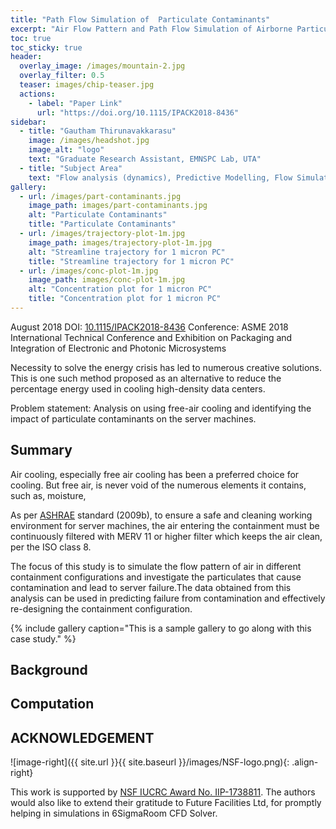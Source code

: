 ```yaml
---
title: "Path Flow Simulation of  Particulate Contaminants"
excerpt: "Air Flow Pattern and Path Flow Simulation of Airborne Particulate Contaminants in a High-Density Data Center Utilizing Airside Economization "
toc: true
toc_sticky: true
header:
  overlay_image: /images/mountain-2.jpg
  overlay_filter: 0.5
  teaser: images/chip-teaser.jpg
  actions:
    - label: "Paper Link"
      url: "https://doi.org/10.1115/IPACK2018-8436"
sidebar:
  - title: "Gautham Thirunavakkarasu"
    image: /images/headshot.jpg
    image_alt: "logo"
    text: "Graduate Research Assistant, EMNSPC Lab, UTA"
  - title: "Subject Area"
    text: "Flow analysis (dynamics), Predictive Modelling, Flow Simulation"
gallery:
  - url: /images/part-contaminants.jpg
    image_path: images/part-contaminants.jpg
    alt: "Particulate Contaminants"
    title: "Particulate Contaminants"
  - url: /images/trajectory-plot-1m.jpg
    image_path: images/trajectory-plot-1m.jpg
    alt: "Streamline trajectory for 1 micron PC"
    title: "Streamline trajectory for 1 micron PC"
  - url: /images/conc-plot-1m.jpg
    image_path: images/conc-plot-1m.jpg
    alt: "Concentration plot for 1 micron PC"
    title: "Concentration plot for 1 micron PC"
---
```


August 2018
DOI: [10.1115/IPACK2018-8436](https://doi.org/10.1115/IPACK2018-8436)
Conference: ASME 2018 International Technical Conference and Exhibition
 on Packaging and Integration of Electronic and Photonic Microsystems

Necessity to solve the energy crisis has led to numerous creative solutions. This is
one such method proposed as an alternative to reduce the percentage energy used in
cooling high-density data centers. <br/>

Problem statement: Analysis on using free-air cooling and identifying
 the impact of particulate contaminants on the server machines.

## Summary
Air cooling, especially free air cooling has been a preferred choice for cooling.
But free air, is never void of the numerous elements it contains, such as, moisture,

As per [ASHRAE](https://www.ashrae.org/technical-resources/bookstore/indoor-air-quality-guide) standard (2009b), to ensure a safe and cleaning working environment
for server machines, the air entering the containment must be continuously filtered
with MERV 11 or higher filter which keeps the air clean, per the ISO class 8.

The focus of this study is to simulate the flow pattern of air in different containment
configurations and investigate the particulates that cause contamination and lead to
server failure.The data obtained from this analysis can be used in predicting failure from
contamination and effectively re-designing the containment configuration.

{% include gallery caption="This is a sample gallery to go along with this case study." %}

## Background

## Computation

## ACKNOWLEDGEMENT

![image-right]({{ site.url }}{{ site.baseurl }}/images/NSF-logo.png){: .align-right}

This  work  is  supported  by  [NSF  IUCRC  Award  No.   IIP-1738811](https://www.nsf.gov/awardsearch/showAward?AWD_ID=1738811&HistoricalAwards=false).
The authors would also like to extend their gratitude to Future Facilities Ltd,
for promptly helping in simulations in 6SigmaRoom CFD Solver.


